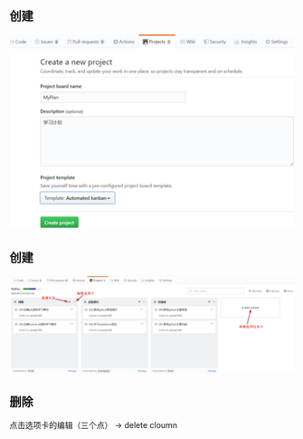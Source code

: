 ## 创建
![](resources/项目-创建.jpg)

## 创建
![](resources/项目-编辑.jpg)

## 删除
点击选项卡的编辑（三个点） -> delete cloumn